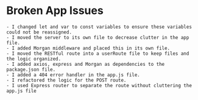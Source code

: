 # Broken App Issues
    - I changed let and var to const variables to ensure these variables could not be reassigned.
    - I moved the server to its own file to decrease clutter in the app file.
    - I added Morgan middleware and placed this in its own file.
    - I moved the RESTful route into a userRoute file to keep files and the logic organized.
    - I added axios, express and Morgan as dependencies to the package.json file.
    - I added a 404 error handler in the app.js file.
    - I refactored the logic for the POST route.
    - I used Express router to separate the route without cluttering the app.js file 